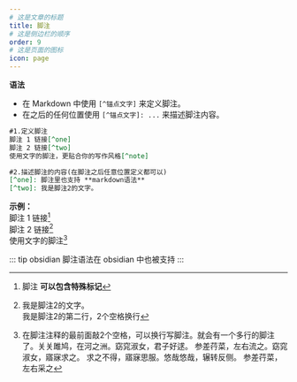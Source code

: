 ```yaml
---
# 这是文章的标题
title: 脚注
# 这是侧边栏的顺序
order: 9
# 这是页面的图标
icon: page
---
```

**语法**
-   在 Markdown 中使用 `[^锚点文字]` 来定义脚注。    
-   在之后的任何位置使用 `[^锚点文字]: ...` 来描述脚注内容。

```markdown
#1.定义脚注
脚注 1 链接[^one]
脚注 2 链接[^two]
使用文字的脚注，更贴合你的写作风格[^note]

#2.描述脚注的内容(在脚注之后任意位置定义都可以)
[^one]: 脚注里也支持 **markdown语法**
[^two]: 我是脚注2的文字。

```

**示例：**  
脚注 1 链接[^one]   
脚注 2 链接[^two]  
使用文字的脚注[^note]

[^one]:   脚注 **可以包含特殊标记**
[^two]:   我是脚注2的文字。  
我是脚注2的第二行，2个空格换行
 [^note]:  在脚注注释的最前面敲2个空格，可以换行写脚注。就会有一个多行的脚注了。关关雎鸠，在河之洲。窈窕淑女，君子好逑。 参差荇菜，左右流之。窈窕淑女，寤寐求之。 求之不得，寤寐思服。悠哉悠哉，辗转反侧。 参差荇菜，左右采之


::: tip obsidian
脚注语法在 obsidian 中也被支持
:::